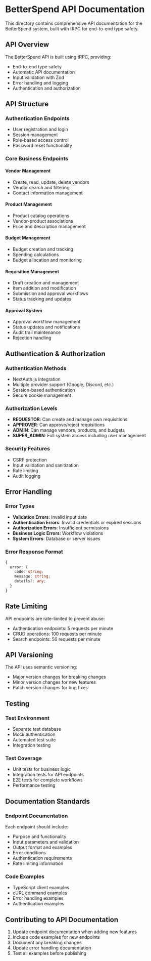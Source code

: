 # BetterSpend API Documentation

This directory contains comprehensive API documentation for the BetterSpend system, built with tRPC for end-to-end type safety.

## API Overview

The BetterSpend API is built using tRPC, providing:
- End-to-end type safety
- Automatic API documentation
- Input validation with Zod
- Error handling and logging
- Authentication and authorization

## API Structure

### Authentication Endpoints
- User registration and login
- Session management
- Role-based access control
- Password reset functionality

### Core Business Endpoints

#### Vendor Management
- Create, read, update, delete vendors
- Vendor search and filtering
- Contact information management

#### Product Management
- Product catalog operations
- Vendor-product associations
- Price and description management

#### Budget Management
- Budget creation and tracking
- Spending calculations
- Budget allocation and monitoring

#### Requisition Management
- Draft creation and management
- Item addition and modification
- Submission and approval workflows
- Status tracking and updates

#### Approval System
- Approval workflow management
- Status updates and notifications
- Audit trail maintenance
- Rejection handling

## Authentication & Authorization

### Authentication Methods
- NextAuth.js integration
- Multiple provider support (Google, Discord, etc.)
- Session-based authentication
- Secure cookie management

### Authorization Levels
- **REQUESTOR**: Can create and manage own requisitions
- **APPROVER**: Can approve/reject requisitions
- **ADMIN**: Can manage vendors, products, and budgets
- **SUPER_ADMIN**: Full system access including user management

### Security Features
- CSRF protection
- Input validation and sanitization
- Rate limiting
- Audit logging

## Error Handling

### Error Types
- **Validation Errors**: Invalid input data
- **Authentication Errors**: Invalid credentials or expired sessions
- **Authorization Errors**: Insufficient permissions
- **Business Logic Errors**: Workflow violations
- **System Errors**: Database or server issues

### Error Response Format
```typescript
{
  error: {
    code: string;
    message: string;
    details?: any;
  }
}
```

## Rate Limiting

API endpoints are rate-limited to prevent abuse:
- Authentication endpoints: 5 requests per minute
- CRUD operations: 100 requests per minute
- Search endpoints: 50 requests per minute

## API Versioning

The API uses semantic versioning:
- Major version changes for breaking changes
- Minor version changes for new features
- Patch version changes for bug fixes

## Testing

### Test Environment
- Separate test database
- Mock authentication
- Automated test suite
- Integration testing

### Test Coverage
- Unit tests for business logic
- Integration tests for API endpoints
- E2E tests for complete workflows
- Performance testing

## Documentation Standards

### Endpoint Documentation
Each endpoint should include:
- Purpose and functionality
- Input parameters and validation
- Output format and examples
- Error conditions
- Authentication requirements
- Rate limiting information

### Code Examples
- TypeScript client examples
- cURL command examples
- Error handling examples
- Authentication examples

## Contributing to API Documentation

1. Update endpoint documentation when adding new features
2. Include code examples for new endpoints
3. Document any breaking changes
4. Update error handling documentation
5. Test all examples before publishing
